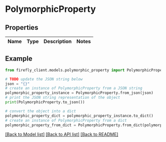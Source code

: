 # PolymorphicProperty


## Properties

Name | Type | Description | Notes
------------ | ------------- | ------------- | -------------

## Example

```python
from firefly_client.models.polymorphic_property import PolymorphicProperty

# TODO update the JSON string below
json = "{}"
# create an instance of PolymorphicProperty from a JSON string
polymorphic_property_instance = PolymorphicProperty.from_json(json)
# print the JSON string representation of the object
print(PolymorphicProperty.to_json())

# convert the object into a dict
polymorphic_property_dict = polymorphic_property_instance.to_dict()
# create an instance of PolymorphicProperty from a dict
polymorphic_property_from_dict = PolymorphicProperty.from_dict(polymorphic_property_dict)
```
[[Back to Model list]](../README.md#documentation-for-models) [[Back to API list]](../README.md#documentation-for-api-endpoints) [[Back to README]](../README.md)


